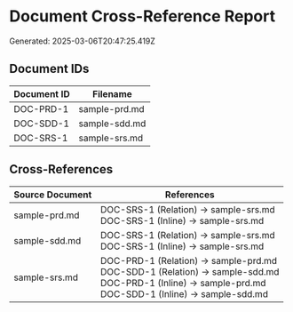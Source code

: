 # Document Cross-Reference Report

Generated: 2025-03-06T20:47:25.419Z

## Document IDs

| Document ID | Filename |
|-------------|----------|
| DOC-PRD-1 | sample-prd.md |
| DOC-SDD-1 | sample-sdd.md |
| DOC-SRS-1 | sample-srs.md |

## Cross-References

| Source Document | References |
|----------------|------------|
| sample-prd.md | DOC-SRS-1 (Relation) -> sample-srs.md<br>DOC-SRS-1 (Inline) -> sample-srs.md<br> |
| sample-sdd.md | DOC-SRS-1 (Relation) -> sample-srs.md<br>DOC-SRS-1 (Inline) -> sample-srs.md<br> |
| sample-srs.md | DOC-PRD-1 (Relation) -> sample-prd.md<br>DOC-SDD-1 (Relation) -> sample-sdd.md<br>DOC-PRD-1 (Inline) -> sample-prd.md<br>DOC-SDD-1 (Inline) -> sample-sdd.md<br> |
